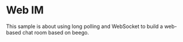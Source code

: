 # Web IM
This sample is about using long polling and WebSocket to build a web-based chat room based on beego.
